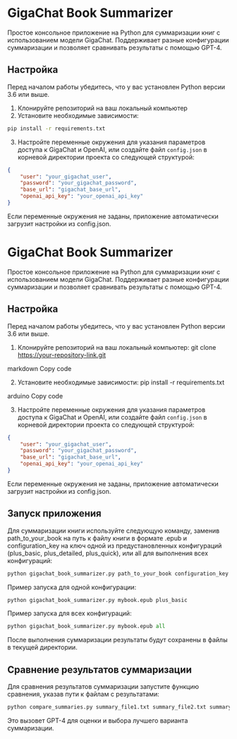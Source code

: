 # GigaChat Book Summarizer

Простое консольное приложение на Python для суммаризации книг с использованием модели GigaChat. Поддерживает разные конфигурации суммаризации и позволяет сравнивать результаты с помощью GPT-4.

## Настройка

Перед началом работы убедитесь, что у вас установлен Python версии 3.6 или выше.

1. Клонируйте репозиторий на ваш локальный компьютер
2. Установите необходимые зависимости:
```bash
pip install -r requirements.txt
```
3. Настройте переменные окружения для указания параметров доступа к GigaChat и OpenAI, или создайте файл `config.json` в корневой директории проекта со следующей структурой:

```json
{
    "user": "your_gigachat_user",
    "password": "your_gigachat_password",
    "base_url": "gigachat_base_url",
    "openai_api_key": "your_openai_api_key"
}
```
Если переменные окружения не заданы, приложение автоматически загрузит настройки из config.json.

# GigaChat Book Summarizer

Простое консольное приложение на Python для суммаризации книг с использованием модели GigaChat. Поддерживает разные конфигурации суммаризации и позволяет сравнивать результаты с помощью GPT-4.

## Настройка

Перед началом работы убедитесь, что у вас установлен Python версии 3.6 или выше.

1. Клонируйте репозиторий на ваш локальный компьютер:
git clone https://your-repository-link.git

markdown
Copy code

2. Установите необходимые зависимости:
pip install -r requirements.txt

arduino
Copy code

3. Настройте переменные окружения для указания параметров доступа к GigaChat и OpenAI, или создайте файл `config.json` в корневой директории проекта со следующей структурой:
```json
{
    "user": "your_gigachat_user",
    "password": "your_gigachat_password",
    "base_url": "gigachat_base_url",
    "openai_api_key": "your_openai_api_key"
}
```
Если переменные окружения не заданы, приложение автоматически загрузит настройки из config.json.

## Запуск приложения
Для суммаризации книги используйте следующую команду, заменив path_to_your_book на путь к файлу книги в формате .epub и configuration_key на ключ одной из предустановленных конфигураций (plus_basic, plus_detailed, plus_quick), или all для выполнения всех конфигураций:

```python
python gigachat_book_summarizer.py path_to_your_book configuration_key
```

Пример запуска для одной конфигурации:
```python
python gigachat_book_summarizer.py mybook.epub plus_basic
```

Пример запуска для всех конфигураций:
```python
python gigachat_book_summarizer.py mybook.epub all
```

После выполнения суммаризации результаты будут сохранены в файлы в текущей директории.

## Сравнение результатов суммаризации
Для сравнения результатов суммаризации запустите функцию сравнения, указав пути к файлам с результатами:

```python
python compare_summaries.py summary_file1.txt summary_file2.txt summary_file3.txt
```

Это вызовет GPT-4 для оценки и выбора лучшего варианта суммаризации.
